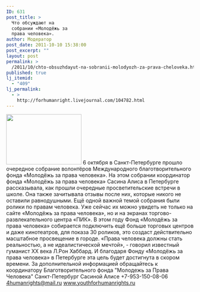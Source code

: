 ```yaml
---
ID: 631
post_title: >
  Что обсуждают на
  собрании «Молодёжь за
  права человека».
author: Модератор
post_date: 2011-10-10 15:38:00
post_excerpt: ""
layout: post
permalink: >
  /2011/10/chto-obsuzhdayut-na-sobranii-molodyozh-za-prava-cheloveka.html
published: true
lj_itemid:
  - "409"
lj_permalink:
  - >
    http://forhumanright.livejournal.com/104782.html
---
```

<a href="http://pics.livejournal.com/forhumanright/pic/0000dyrf/"><img src="http://pics.livejournal.com/forhumanright/pic/0000dyrf" width="202" height="135" border='0'/></a> 6 октября в Санкт-Петербурге прошло очередное собрание волонтёров Международного благотворительного фонда «Молодёжь за права человека».
На этом собрании координатор фонда «Молодёжь за права человека» Сасина Алиса в Петербурге рассказывала, как прошли очередные просветительские встречи в школе. Она также зачитывала отзывы после них, которые никого не оставили равнодушными. Ещё одной важной темой собрания были ролики по правам человека. Уже сейчас их можно увидеть не только на сайте «Молодёжь за права человека», но и на экранах торгово-развлекательного центра «ПИК». В этом году Фонд «Молодёжь за права человека» собирается подключить ещё больше торговых центров и даже кинотеатров, для показа 30 роликов, это создаст действительно масштабное просвещение в городе.
«Права человека должны стать реальностью, а не идеалистической мечтой», - говорил известный гуманист ХХ века Л.Рон Хаббард. И благодаря Фонду «Молодёжь за права человека» в Петербурге эта цель будет достигнута в скором времени.
За дополнительной информацией обращайтесь к координатору
Благотворительного фонда
"Молодежь за Права Человека" Санкт-Петербург 
Сасиной Алисе 
+7-953-150-08-06 
4humanrights@mail.ru
www.youthforhumanrights.ru